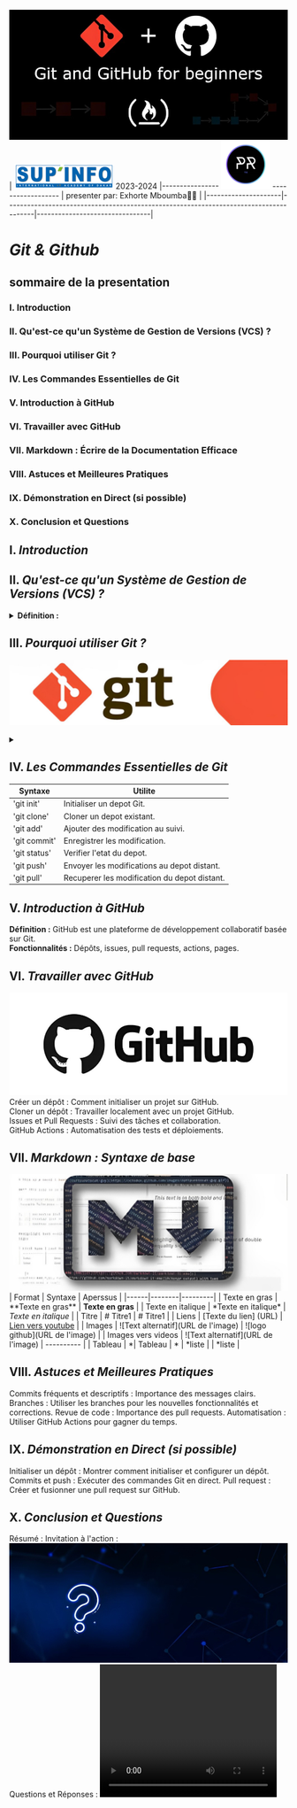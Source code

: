 ![imagit et github](https://github.com/exhorte/Git-Github/blob/main/image.png) 
  | ![sup'info](https://github.com/exhorte/Git-Github/blob/main/sup'info.png) 2023-2024 |---------------- ![PR124](https://github.com/exhorte/Git-Github/blob/main/pr124-removebg-preview%20(1).png) ------------------ | presenter par: Exhorte Mboumba👨‍💻 |
  |---------------------|--------------------------------------------------------------------------------------|--------------------------------|    
# *Git & Github*
## sommaire de la presentation
### I. Introduction <br/>
### II. Qu'est-ce qu'un Système de Gestion de Versions (VCS) ? <br/>
### III. Pourquoi utiliser Git ? <br/>
### IV. Les Commandes Essentielles de Git <br/>
### V. Introduction à GitHub <br/>
### VI. Travailler avec GitHub <br/>
### VII. Markdown : Écrire de la Documentation Efficace <br/>
### VIII. Astuces et Meilleures Pratiques <br/>
### IX. Démonstration en Direct (si possible) <br/>
### X. Conclusion et Questions <br/>

  ## I. *Introduction*
  ## II. *Qu'est-ce qu'un Système de Gestion de Versions (VCS) ?*
   <details>
     <summary><strong>Définition :</strong></summary> 
       Un VCS permet de suivre les modifications d'un projet dans le temps.
       Avantages : Collaboration, historique, sauvegarde, gestion des versions.
       Exemples de VCS : Mentionner Git, SVN, Mercurial.
   </details>
   
  ## III. *Pourquoi utiliser Git ?*
  ![imagit et github](https://github.com/exhorte/Git-Github/blob/main/git%20(1).png)
  <details>
     <summary><strong></strong></summary> 
       <strong>Popularité :</strong> Git est le VCS le plus utilisé dans le monde.<br/>
       <strong>Décentralisation :</strong> Chaque développeur a une copie complète du projet.<br/>
       <strong>Efficacité :</strong> Rapide, performant, gestion des branches et des fusions.<br/>
   </details>
  
  ## IV. *Les Commandes Essentielles de Git*
  |   Syntaxe   |  Utilite   |
  |------------|----------|
  |  'git init'  |  Initialiser un depot Git. |
  |  'git clone'  |  Cloner un depot existant. |
  |  'git add'  |  Ajouter des modification au suivi. |
  |  'git commit'  |  Enregistrer les modification. |
  |  'git status'  |  Verifier l'etat du depot. |
  |  'git push'  |  Envoyer les modifications au depot distant. |
  |  'git pull'  |  Recuperer les modification du depot distant. |
  ## V. *Introduction à GitHub*
  <strong>Définition :</strong> GitHub est une plateforme de développement collaboratif basée sur Git.<br/>
  <strong>Fonctionnalités :</strong> Dépôts, issues, pull requests, actions, pages.<br/>
  
  ## VI. *Travailler avec GitHub*
  ![git image](https://github.com/exhorte/Git-Github/blob/main/github%20(1)%20(1).png)
  Créer un dépôt : Comment initialiser un projet sur GitHub.<br/>
  Cloner un dépôt : Travailler localement avec un projet GitHub.<br/>
  Issues et Pull Requests : Suivi des tâches et collaboration.<br/>
  GitHub Actions : Automatisation des tests et déploiements.<br/>
  ## VII. *Markdown : Syntaxe de base*
   ![github image](https://github.com/exhorte/Git-Github/blob/main/markdown%20(1)%20(1).jpeg)
  |  Format  |  Syntaxe  |  Aperssus |
  |------|--------|---------|
   |  Texte en gras  |  \*\*Texte en gras\*\*  |   **Texte en gras** |
   |  Texte en italique  |  \*Texte en italique\*  |  *Texte en italique* |
   |  Titre  |  \# Titre1  |  # Titre1 |
   |  Liens  |  \[Texte du lien\] (URL) |  [Lien vers youtube](https://www.youtube.com/) |
   |  Images  |  \![Text alternatif\](URL de l'image)  |  ![logo github](URL de l'image) |
   |  Images vers videos  |  \![Text alternatif\](URL de l'image)  | ---------- |
   |  Tableau  |  \*|  Tableau  |  \*  |  *liste |  |  *liste |
  
  ## VIII. *Astuces et Meilleures Pratiques*
  Commits fréquents et descriptifs : Importance des messages clairs.
  Branches : Utiliser les branches pour les nouvelles fonctionnalités et corrections.
  Revue de code : Importance des pull requests.
  Automatisation : Utiliser GitHub Actions pour gagner du temps.
  ## IX. *Démonstration en Direct (si possible)*
  Initialiser un dépôt : Montrer comment initialiser et configurer un dépôt.
  Commits et push : Exécuter des commandes Git en direct.
  Pull request : Créer et fusionner une pull request sur GitHub.
  ## X. *Conclusion et Questions*
  Résumé : 
  Invitation à l'action : 
  ![FAQ](https://github.com/exhorte/Git-Github/blob/main/faq%20(1)%20(1).jpg)
  Questions et Réponses : 
  <video width="320" height="240" controls>
  <source src="https://github.com/exhorte/Git-Github/blob/main/Motivational.mp4" type="video/mp4">
</video>


